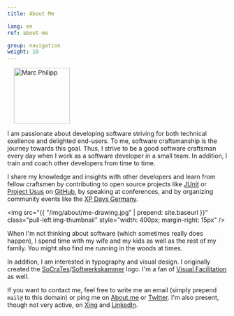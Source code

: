 ```yaml
---
title: About Me

lang: en
ref: about-me

group: navigation
weight: 10
---
```


<img src="https://secure.gravatar.com/avatar/956c7d246841e8507a1e1b96842994db?s=256" alt="Marc Philipp" class="pull-right img-circle" style="margin-left: 15px; width:128px; height:128px;" />

I am passionate about developing software striving for both technical exellence and delighted end-users. To me, software craftsmanship is the journey towards this goal. Thus, I strive to be a good software craftsman every day when I work as a software developer in a small team. In addition, I train and coach other developers from time to time.

I share my knowledge and insights with other developers and learn from fellow craftsmen by contributing to open source projects like [JUnit](http://www.junit.org) or [Project Usus](http://projectusus.org) on [GitHub](http://www.github.com/marcphilipp), by speaking at conferences, and by organizing community events like the [XP Days Germany](http://www.xpdays.de).

<img src="{{ "/img/about/me-drawing.jpg" | prepend: site.baseurl }}" class="pull-left img-thumbnail" style="width: 400px; margin-right: 15px" />

When I'm not thinking about software (which sometimes really does happen), I spend time with my wife and my kids as well as the rest of my family. You might also find me running in the woods at times.

In addition, I am interested in typography and visual design. I originally created the [SoCraTes](http://www.socrates-conference.de)/[Softwerkskammer](http://www.softwerkskammer.org) logo. I'm a fan of [Visual Facilitation](http://www.kommunikationslotsen.de/visual-facilitating/) as well.

If you want to contact me, feel free to write me an email (simply prepend `mail@` to this domain) or ping me on [About.me](http://about.me/marcphilipp) or [Twitter](http://www.twitter.com/marcphilipp). I'm also present, though not very active, on [Xing](https://www.xing.com/profile/Marc_Philipp9) and [LinkedIn](http://www.linkedin.com/in/marcphilipp).
